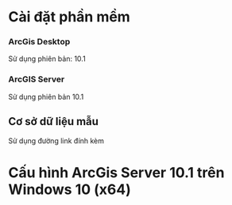 # Cài đặt phần mềm
### ArcGis Desktop
Sử dụng phiên bản: 10.1
### ArcGIS Server
Sử dụng phiên bản 10.1
## Cơ sở dữ liệu mẫu
Sử dụng đường link đính kèm
# Cấu hình ArcGis Server 10.1 trên Windows 10 (x64)
